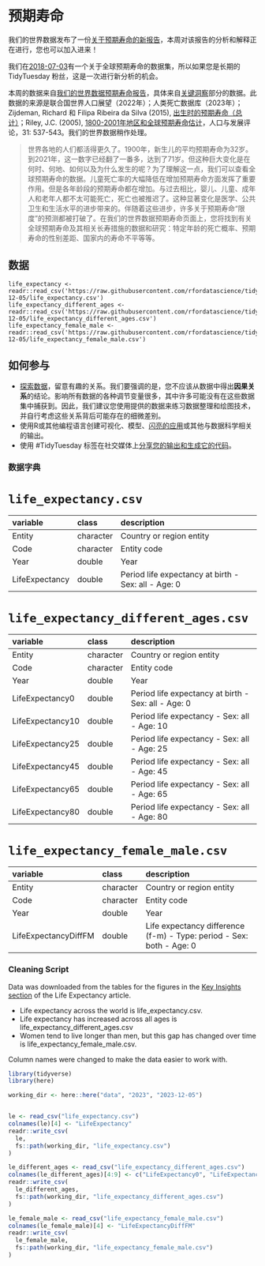# 预期寿命

我们的世界数据发布了一份[关于预期寿命的新报告](https://ourworldindata.org/life-expectancy)，本周对该报告的分析和解释正在进行，您也可以加入进来！

我们在[2018-07-03](https://github.com/rfordatascience/tidytuesday/tree/master/data/2018#readme)有一个关于全球预期寿命的数据集，所以如果您是长期的 TidyTuesday 粉丝，这是一次进行新分析的机会。

本周的数据来自[我们的世界数据预期寿命报告](https://ourworldindata.org/life-expectancy)，具体来自[关键洞察](https://ourworldindata.org/life-expectancy#key-insights)部分的数据。此数据的来源是联合国世界人口展望（2022年）；人类死亡数据库（2023年）；Zijdeman, Richard 和 Filipa Ribeira da Silva (2015), [出生时的预期寿命（总计）](http://hdl.handle.net/10622/LKYT5)；Riley, J.C. (2005), [1800-2001年地区和全球预期寿命估计](https://doi.org/10.1111/j.1728-4457.2005.00083.x)，人口与发展评论，31: 537-543。我们的世界数据稍作处理。

> 世界各地的人们都活得更久了。1900年，新生儿的平均预期寿命为32岁。到2021年，这一数字已经翻了一番多，达到了71岁。但这种巨大变化是在何时、何地、如何以及为什么发生的呢？为了理解这一点，我们可以查看全球预期寿命的数据。儿童死亡率的大幅降低在增加预期寿命方面发挥了重要作用。但是各年龄段的预期寿命都在增加。与过去相比，婴儿、儿童、成年人和老年人都不太可能死亡，死亡也被推迟了。这种显著变化是医学、公共卫生和生活水平的进步带来的。伴随着这些进步，许多关于预期寿命“限度”的预测都被打破了。在我们的世界数据预期寿命页面上，您将找到有关全球预期寿命及其相关长寿措施的数据和研究：特定年龄的死亡概率、预期寿命的性别差距、国家内的寿命不平等等。

## 数据

```{r}
life_expectancy <- readr::read_csv('https://raw.githubusercontent.com/rfordatascience/tidytuesday/master/data/2023/2023-12-05/life_expectancy.csv')
life_expectancy_different_ages <- readr::read_csv('https://raw.githubusercontent.com/rfordatascience/tidytuesday/master/data/2023/2023-12-05/life_expectancy_different_ages.csv')
life_expectancy_female_male <- readr::read_csv('https://raw.githubusercontent.com/rfordatascience/tidytuesday/master/data/2023/2023-12-05/life_expectancy_female_male.csv')
```

## 如何参与

- [探索数据](https://r4ds.hadley.nz/)，留意有趣的关系。我们要强调的是，您不应该从数据中得出**因果关系**的结论。影响所有数据的各种调节变量很多，其中许多可能没有在这些数据集中捕获到。因此，我们建议您使用提供的数据来练习数据整理和绘图技术，并自行考虑这些关系背后可能存在的细微差别。
- 使用R或其他编程语言创建可视化、模型、[闪亮的应用](https://shiny.posit.co/)或其他与数据科学相关的输出。
- 使用 #TidyTuesday 标签在社交媒体上[分享您的输出和生成它的代码](../../../sharing.md)。

### 数据字典

# `life_expectancy.csv`

|variable                                            |class     |description                                         |
|:---------------------------------------------------|:---------|:---------------------------------------------------|
|Entity                                              |character |Country or region entity                                             |
|Code                                                |character |Entity code                                                |
|Year                                                |double    |Year                                                |
|LifeExpectancy  |double    |Period life expectancy at birth - Sex: all - Age: 0 |

# `life_expectancy_different_ages.csv`

|variable                                            |class     |description                                         |
|:---------------------------------------------------|:---------|:---------------------------------------------------|
|Entity                                              |character |Country or region entity                                              |
|Code                                                |character |Entity code                                                |
|Year                                                |double    |Year                                                |
|LifeExpectancy0 |double    |Period life expectancy at birth - Sex: all - Age: 0 |
|LifeExpectancy10  |double    |Period life expectancy - Sex: all - Age: 10         |
|LifeExpectancy25 |double    |Period life expectancy - Sex: all - Age: 25         |
|LifeExpectancy45  |double    |Period life expectancy - Sex: all - Age: 45         |
|LifeExpectancy65   |double    |Period life expectancy - Sex: all - Age: 65         |
|LifeExpectancy80     |double    |Period life expectancy - Sex: all - Age: 80       |


# `life_expectancy_female_male.csv`

|variable                                                             |class     |description                                                          |
|:--------------------------------------------------------------------|:---------|:--------------------------------------------------------------------|
|Entity                                                               |character |Country or region entity                                                               |
|Code                                                                 |character |Entity code                                                                 |
|Year                                                                 |double    |Year                                                                 |
|LifeExpectancyDiffFM |double    |Life expectancy difference (f-m) - Type: period - Sex: both - Age: 0 |


### Cleaning Script

Data was downloaded from the tables for the figures in the [Key Insights section](https://ourworldindata.org/life-expectancy?insight=life-expectancy-has-surpassed-predictions-again-and-again#key-insights) of the Life Expectancy article.

* Life expectancy across the world is life_expectancy.csv.  
* Life expectancy has increased across all ages is life_expectancy_different_ages.csv
* Women tend to live longer than men, but this gap has changed over time is life_expectancy_female_male.csv.


Column names were changed to make the data easier to work with.


``` r
library(tidyverse)
library(here)

working_dir <- here::here("data", "2023", "2023-12-05")


le <- read_csv("life_expectancy.csv")
colnames(le)[4] <- "LifeExpectancy"
readr::write_csv(
  le,
  fs::path(working_dir, "life_expectancy.csv")
)

le_different_ages <- read_csv("life_expectancy_different_ages.csv")
colnames(le_different_ages)[4:9] <- c("LifeExpectancy0", "LifeExpectancy10", "LifeExpectancy25","LifeExpectancy45", "LifeExpectancy65", "LifeExpectancy80")
readr::write_csv(
  le_different_ages,
  fs::path(working_dir, "life_expectancy_different_ages.csv")
)

le_female_male <- read_csv("life_expectancy_female_male.csv")
colnames(le_female_male)[4] <- "LifeExpectancyDiffFM"
readr::write_csv(
  le_female_male,
  fs::path(working_dir, "life_expectancy_female_male.csv")
)



```

